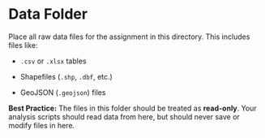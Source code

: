 # Data Folder

Place all raw data files for the assignment in this directory. This includes files like:

  - `.csv` or `.xlsx` tables

  - Shapefiles (`.shp`, `.dbf`, etc.)

  - GeoJSON (`.geojson`) files

**Best Practice:** The files in this folder should be treated as **read-only**. Your analysis scripts should read data from here, but should never save or modify files in here.
